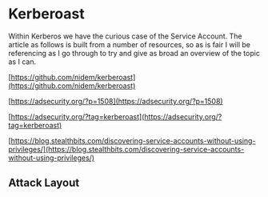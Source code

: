 # Kerberoast

Within Kerberos we have the curious case of the Service Account.  The article as follows is built from a number of resources, so as is fair I will be referencing as I go through to try and give as broad an overview of the topic as I can.



[https://github.com/nidem/kerberoast](https://github.com/nidem/kerberoast)

[https://adsecurity.org/?p=1508](https://adsecurity.org/?p=1508)

[https://adsecurity.org/?tag=kerberoast](https://adsecurity.org/?tag=kerberoast)

[https://blog.stealthbits.com/discovering-service-accounts-without-using-privileges/](https://blog.stealthbits.com/discovering-service-accounts-without-using-privileges/)

## Attack Layout



